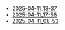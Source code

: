 - [2025-04-11_13-37](./forecast_2025-04-11_13-37.md)
- [2025-04-11_17-58](./forecast_2025-04-11_17-58.md)
- [2025-04-11_08-53](./forecast_2025-04-11_08-53.md)
